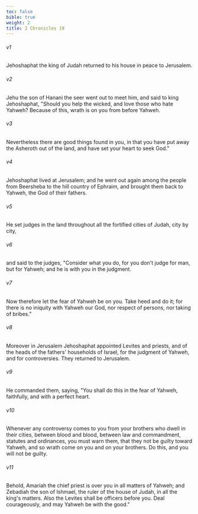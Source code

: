 ```yaml
---
toc: false
bible: true
weight: 2
title: 2 Chronicles 19
---
```




###### v1 
Jehoshaphat the king of Judah returned to his house in peace to Jerusalem. 

###### v2 
Jehu the son of Hanani the seer went out to meet him, and said to king Jehoshaphat, "Should you help the wicked, and love those who hate Yahweh? Because of this, wrath is on you from before Yahweh. 

###### v3 
Nevertheless there are good things found in you, in that you have put away the Asheroth out of the land, and have set your heart to seek God." 

###### v4 
Jehoshaphat lived at Jerusalem; and he went out again among the people from Beersheba to the hill country of Ephraim, and brought them back to Yahweh, the God of their fathers. 

###### v5 
He set judges in the land throughout all the fortified cities of Judah, city by city, 

###### v6 
and said to the judges, "Consider what you do, for you don't judge for man, but for Yahweh; and he is with you in the judgment. 

###### v7 
Now therefore let the fear of Yahweh be on you. Take heed and do it; for there is no iniquity with Yahweh our God, nor respect of persons, nor taking of bribes." 

###### v8 
Moreover in Jerusalem Jehoshaphat appointed Levites and priests, and of the heads of the fathers' households of Israel, for the judgment of Yahweh, and for controversies. They returned to Jerusalem. 

###### v9 
He commanded them, saying, "You shall do this in the fear of Yahweh, faithfully, and with a perfect heart. 

###### v10 
Whenever any controversy comes to you from your brothers who dwell in their cities, between blood and blood, between law and commandment, statutes and ordinances, you must warn them, that they not be guilty toward Yahweh, and so wrath come on you and on your brothers. Do this, and you will not be guilty. 

###### v11 
Behold, Amariah the chief priest is over you in all matters of Yahweh; and Zebadiah the son of Ishmael, the ruler of the house of Judah, in all the king's matters. Also the Levites shall be officers before you. Deal courageously, and may Yahweh be with the good."
